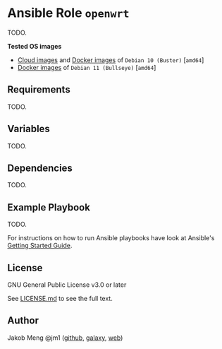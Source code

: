 # Ansible Role `openwrt`

TODO.

**Tested OS images**
- [Cloud images](https://cdimage.debian.org/cdimage/openstack/current/) and
  [Docker images](https://hub.docker.com/_/debian) of `Debian 10 (Buster)` \[`amd64`\]
- [Docker images](https://hub.docker.com/_/debian) of `Debian 11 (Bullseye)` \[`amd64`\]

## Requirements

TODO.

## Variables

TODO.

## Dependencies

TODO.

## Example Playbook

TODO.

For instructions on how to run Ansible playbooks have look at Ansible's
[Getting Started Guide](https://docs.ansible.com/ansible/latest/network/getting_started/first_playbook.html).

## License

GNU General Public License v3.0 or later

See [LICENSE.md](../../../LICENSE.md) to see the full text.

## Author

Jakob Meng
@jm1 ([github](https://github.com/jm1), [galaxy](https://galaxy.ansible.com/jm1), [web](http://www.jakobmeng.de))
